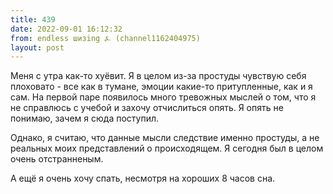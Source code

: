 ```yaml
---
title: 439
date: 2022-09-01 16:12:32
from: endless шизing ⍼ (channel1162404975)
layout: post
---
```


Меня с утра как-то хуёвит. Я в целом из-за простуды чувствую себя плоховато - все как в тумане, эмоции какие-то притупленные, как и я сам. На первой паре появилось много тревожных мыслей о том, что я не справлюсь с учебой и захочу отчислиться опять. Я опять не понимаю, зачем я сюда поступил.

Однако, я считаю, что данные мысли следствие именно простуды, а не реальных моих представлений о происходящем. Я сегодня был в целом очень отстранненым.

А ещё я очень хочу спать, несмотря на хороших 8 часов сна.
